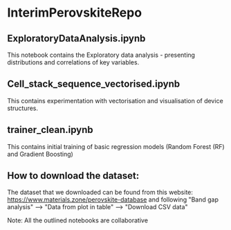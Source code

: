 # InterimPerovskiteRepo

## ExploratoryDataAnalysis.ipynb 
This notebook contains the Exploratory data analysis - presenting distributions and correlations of key variables.

## Cell_stack_sequence_vectorised.ipynb
This contains experimentation with vectorisation and visualisation of device structures.

## trainer_clean.ipynb
This contains initial training of basic regression models (Random Forest (RF) and Gradient Boosting)

## How to download the dataset:
 The dataset that we downloaded can be found from this website: https://www.materials.zone/perovskite-database and following "Band gap analysis" --> "Data from plot in table" --> "Download CSV data"

Note: All the outlined notebooks are collaborative
